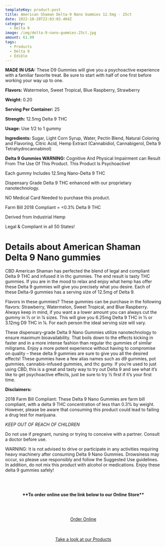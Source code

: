 ```yaml
---
templateKey: product-post
title: American Shaman Delta-9 Nano Gummies 12.5mg - 25ct
date: 2022-10-28T22:03:03.404Z
category:
  - Delta 9
image: /img/delta-9-nano-gummies-25ct.jpg
amount: 61.99
tags:
  - Products
  - Delta 9
  - Edible
---
```

**MADE IN USA:** These D9 Gummies will give you a psychoactive experience with a familiar favorite treat. Be sure to start with half of one first before working your way up to one.

**Flavors:** Watermelon, Sweet Tropical, Blue Raspberry, Strawberry

**Weight:** 0.20

**Serving Per Container:** 25

**Strength:** 12.5mg Delta 9 THC

**Usage:** Use 1/2 to 1 gummy

**Ingredients:** Sugar, Light Corn Syrup, Water, Pectin Blend, Natural Coloring and Flavoring, Citric Acid, Hemp Extract (Cannabidiol, Cannabigerol, Delta 9 Tetrahydrocannabinol)

**Delta 9 Gummies WARNING:** Cognitive And Physical Impairment can Result From The Use Of This Product. This Product Is Psychoactive!

Each gummy Includes 12.5mg Nano-Delta 9 THC

Dispensary Grade Delta 9 THC enhanced with our proprietary nanotechnology.

NO Medical Card Needed to purchase this product.

Farm Bill 2018 Compliant = <0.3% Delta 9 THC

Derived from Industrial Hemp

Legal & Compliant in all 50 States!

# Details about American Shaman Delta 9 Nano gummies

CBD American Shaman has perfected the blend of legal and compliant Delta 9 THC and infused it in thc gummies.  The end result is tasty THC gummies. If you are in the mood to relax and enjoy what hemp has offer these Delta 9 gummies will give you precisely what you desire. Each of these Delta-9 gummies has a serving size of 12.5mg of Delta 9.

Flavors in these gummies? These gummies can be purchase in the following flavors: Strawberry, Watermelon, Sweet Tropical, and Blue Raspberry. Always keep in mind, if you want a a lower amount you can always cut the gummy in ½ or in ¼ sizes. This will give you 6.25mg Delta 9 THC in ½ or 3.12mg D9 THC in ¼. For each person the ideal serving size will vary.

These dispensary-grade Delta 9 Nano Gummies utilize nanotechnology to ensure maximum bioavailability. That boils down to the effects kicking in faster and in a more intense fashion than regular thc gummies of similar miligrams. Enjoy a more potent experience without having to compromise on quality – these delta 9 gummies are sure to give you all the desired effects! These gummies have a few alias names such as d9 gummies, pot gummies, cannabis-infused gummies, and thc gumy. If you’re used to just using CBD, this is a great and tasty way to try out Delta 9 and see what it’s like to get psychoactive effects, just be sure to try ½ first if it’s your first time.

**Disclaimers:**

2018 Farm Bill Compliant: These Delta 9 Nano Gummies are farm bill compliant, with a delta 9 THC concentration of less than 0.3% by weight. However, please be aware that consuming this product could lead to failing a drug test for marijuana.

*KEEP OUT OF REACH OF CHILDREN*

Do not use if pregnant, nursing or trying to conceive with a partner. Consult a doctor before use.

WARNING: It is not advised to drive or participate in any activities requiring heavy machinery after consuming Delta 9 Nano Gummies. Drowsiness may occur, so please use responsibly and follow the Suggested Use guidelines. In addition, do not mix this product with alcohol or medications. Enjoy these delta 9 gummies safely!

<br><br>

<Center>

**\*\*To order online use the link below to our Online Store\*\***

<br><br>

<Center><a class="link-view-more-products" target="_blank" href="https://capitalcbd.shop/product/delta-9-nano-gummies-12-5mg-25ct/">Order Online</a></

<br><br><br>

<Center><a class="link-view-more-products" target="_blank" href="https://capitalamericanshaman.com/products">Take a look at our Products</a></Center>

<br><br>